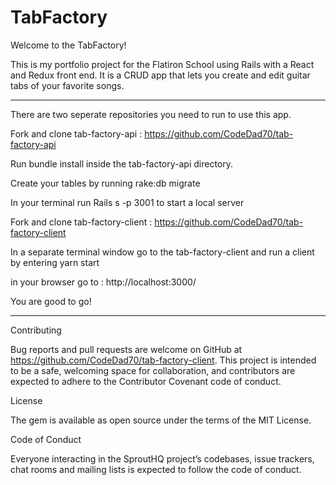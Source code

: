 # TabFactory

Welcome to the TabFactory! 

This is my portfolio project for the Flatiron School using Rails with a React and Redux front end. 
It is a CRUD app that lets you create and edit guitar tabs of your favorite songs. 

--------------------------------
There are two seperate repositories you need to run to use this app. 

Fork and clone tab-factory-api :
https://github.com/CodeDad70/tab-factory-api


Run bundle install inside the tab-factory-api directory.

Create your tables by running rake:db migrate

In your terminal run Rails s -p 3001 to start a local server 

Fork and clone tab-factory-client :
https://github.com/CodeDad70/tab-factory-client

In a separate terminal window go to the tab-factory-client and run a client 
by entering yarn start 

in your browser go to : 
http://localhost:3000/

You are good to go!

---------------------------------------

Contributing

Bug reports and pull requests are welcome on GitHub at https://github.com/CodeDad70/tab-factory-client. This project is intended to be a safe, welcoming space for collaboration, and contributors are expected to adhere to the Contributor Covenant code of conduct.

License

The gem is available as open source under the terms of the MIT License.

Code of Conduct

Everyone interacting in the SproutHQ project’s codebases, issue trackers, chat rooms and mailing lists is expected to follow the code of conduct.



